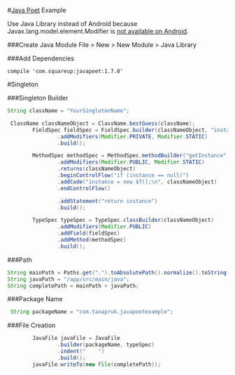 
#[Java Poet](https://github.com/square/javapoet) Example

Use Java Library instead of Android because 
Javax.lang.model.element.Modifier is [not available on Android](https://github.com/square/javapoet#methods).

###Create Java Module
File > New > New Module > Java Library 

###Add Dependencies
```
compile 'com.squareup:javapoet:1.7.0'
```

#Singleton 

###Singleton Builder
```Java
String className = "YourSingletonName";

 ClassName classNameObject = ClassName.bestGuess(className);
        FieldSpec fieldSpec = FieldSpec.builder(classNameObject, "instance")
                .addModifiers(Modifier.PRIVATE, Modifier.STATIC)
                .build();

        MethodSpec methodSpec = MethodSpec.methodBuilder("getInstance")
                .addModifiers(Modifier.PUBLIC, Modifier.STATIC)
                .returns(classNameObject)
                .beginControlFlow("if (instance == null)")
                .addCode("instance = new $T();\n", classNameObject)
                .endControlFlow()

                .addStatement("return instance")
                .build();

        TypeSpec typeSpec = TypeSpec.classBuilder(classNameObject)
                .addModifiers(Modifier.PUBLIC)
                .addField(fieldSpec)
                .addMethod(methodSpec)
                .build();
```

###Path
```Java
String mainPath = Paths.get(".").toAbsolutePath().normalize().toString();
String javaPath = "/app/src/main/java";
String completePath = mainPath + javaPath;
```

###Package Name
```Java
 String packageName = "com.tanapruk.javapoetexample";
 ```
        
###File Creation
```Java
        JavaFile javaFile = JavaFile
                .builder(packageName, typeSpec)
                .indent("    ")
                .build();
        javaFile.writeTo(new File(completePath));
```
